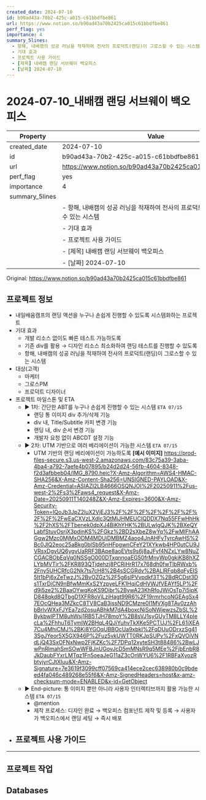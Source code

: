 ```yaml
---
created_date: 2024-07-10
id: b90ad43a-70b2-425c-a015-c61bbdfbe861
url: https://www.notion.so/b90ad43a70b2425ca015c61bbdfbe861
perf_flag: yes
importance: 4
summary_5lines:
  - 항해, 내배캠의 성공 러닝을 적재하여 전사의 프로덕트(랜딩)이 그로스할 수 있는 시스템
  - 기대 효과
  - 프로젝트 사용 가이드
  - [제목] 내배캠 랜딩 서브웨이 백오피스
  - [날짜] 2024-07-10
---
```


# 2024-07-10_내배캠 랜딩 서브웨이 백오피스

| Property | Value |
| --- | --- |
| created_date | 2024-07-10 |
| id | b90ad43a-70b2-425c-a015-c61bbdfbe861 |
| url | https://www.notion.so/b90ad43a70b2425ca015c61bbdfbe861 |
| perf_flag | yes |
| importance | 4 |
| summary_5lines | |
|  | - 항해, 내배캠의 성공 러닝을 적재하여 전사의 프로덕트(랜딩)이 그로스할 수 있는 시스템 |
|  | - 기대 효과 |
|  | - 프로젝트 사용 가이드 |
|  | - [제목] 내배캠 랜딩 서브웨이 백오피스 |
|  | - [날짜] 2024-07-10 |

Original: https://www.notion.so/b90ad43a70b2425ca015c61bbdfbe861

## 프로젝트 정보
- 내일배움캠프의 랜딩 액션을 누구나 손쉽게 진행할 수 있도록 시스템화하는 프로젝트
- 기대 효과
  - 개발 리소스 없이도 빠른 테스트 가능하도록
  - 기존 div를 활용 → 디자인 리소스 최소화하여 랜딩 테스트를 진행할 수 있도록
  - 항해, 내배캠의 성공 러닝을 적재하여 전사의 프로덕트(랜딩)이 그로스할 수 있는 시스템 
- 대상(고객)
  - 마케터
  - 그로스PM 
  - 프로덕트 디자이너
- 프로젝트 마일스톤 및 ETA 
  - ▶ 1차: 간단한 ABT를 누구나 손쉽게 진행할 수 있는 시스템 `ETA 07/15`
    - 랜딩 통 이미지 div 추가/삭제 기능
    - div 내, Title/Subtitle 카피 변경 기능
    - 랜딩 내, div 순서 변경 기능
    - 개발자 요청 없이 ABCDT 설정 기능
  - ▶ 2차: UTM 기반으로 여러 베리에이션이 가능한 시스템 `ETA 07/15`
    - UTM 기반의 랜딩 베리에이션이 가능하도록
    **[예시 이미지]**
    https://prod-files-secure.s3.us-west-2.amazonaws.com/83c75a39-3aba-4ba4-a792-7aefe4b07895/b24d2d24-56fb-4604-8348-f2d3afbbeb04/IMG_8790.heic?X-Amz-Algorithm=AWS4-HMAC-SHA256&X-Amz-Content-Sha256=UNSIGNED-PAYLOAD&X-Amz-Credential=ASIAZI2LB4666OSQNJOI%2F20250911%2Fus-west-2%2Fs3%2Faws4_request&X-Amz-Date=20250911T140248Z&X-Amz-Expires=3600&X-Amz-Security-Token=IQoJb3JpZ2luX2VjEJ3%2F%2F%2F%2F%2F%2F%2F%2F%2F%2FwEaCXVzLXdlc3QtMiJHMEUCIQDDX7Nq55FFwHhHk%2F2hXS%2FTbenek0dpXJ4BiKhYHK%2BULwIgQJK%2BXeQYLabfStuvOsrjX3pdinKS%2FGkz%2BD2sXbeZ8wYq%2FwMIFhAAGgw2Mzc0MjMxODM4MDUiDMBMZ4aoo4JnAHFyTyrcAwHS%2Bc0JlQ2eoc25aBkg0blSb95nHFpgwnCFeY21XYkwb4HP0utCU9JVRsxDgyUQ6ygvUaRRF3BApe8aoEVts9s6j8aJFyf4NZxLYw8NuZCGACBObEqVq0NSSgO000DTxqnnoaEG50frMnyWp0gkiKB8hXZLYbMVTjr%2FKR893QTjdehzj8PCRiHrR17x768dh0fwTlbRWxb%2Fny5UHCRfcG2Nk7ts7cH8%2B4sSCGRdv%2BALlRFqb8qFyEIS5It1bPj6xZeTwzJ%2BvOZGz%2F5g6slPVvpdkf3T%2BdRCDst3Ds1TxrDiCN9nBfwMmKxS2YzpyeLFK1HqiCdHVWJfVEAYf5LP%2Fd9i5ze2%2BaaOYwqKoKS9Dibr%2BywA23KhRfoJWiOsTp7i5ipKD848qkd8QTbgD1XFR8oVjLziHagt99R6%2F19rmrhcoNGEAgSx47EOcQHea3MZkcC8TV8CaB3jssND9CMzre0I1MVXg8TAv0zzAhbBrlvWXxFJYEa7zd2osuABhkM7dA4boxcNiSoNWjewzsZbSL%2BykbwlPTM8uhWsj1RB5TJH78moY%2B8sVJ1syGUyTM8LLY4pIecLa%2FhhuT6TymIW2BHqL4QJiYuhvTkXKe5PCTUJ%2FL61iXEA7Cu4MhiCMJ%2BKi8YGOqUBBOcUa9xbkI%2FqDUuODrxzSg413SgJYeor5X5GX946P%2Fuz5vkUWTT0RKJpSUPv%2FxQVOiVNdLjQ43SxOFNxNwp2FjKZKc%2F7DPq12xyteSH3t88486%2BwLJwPnRlmahSmSOwWFBJnUGovJcD5mMNsR9q5MEe%2FjbEnbR8JkDaubFYxrLMTqz1Fn5oeaJeG11aZ3cOnWYU6%2F1RBFaXyozRbtyjyrCJtXIuu&X-Amz-Signature=7e3619f3099cff07569ca414ece2cec638980b0c9bdeed4fa046c489268e55f6&X-Amz-SignedHeaders=host&x-amz-checksum-mode=ENABLED&x-id=GetObject
  - ▶ End-picture: 통 이미지 뿐만 아니라 사용자 인터렉티브까지 활용 가능한 시스템 `ETA 07/15`
    - @mention
    - 제작 프로세스: 디자인 완료 → 백오피스 컴포넌트 제작 및 등록 → 사용자가 백오피스에서 랜딩 세팅 → 즉시 배포
- 프로젝트 사용 가이드
  - 

---

## 프로젝트 작업

## Databases
